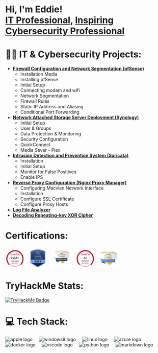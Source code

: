 <h1>Hi, I'm Eddie! <br/><a href="https://github.com/4lifestrategy">IT Professional</a>, <a href="https://github.com/4lifestrategy"> Inspiring Cybersecurity Professional</a></h1>

# 👨‍💻 IT & Cybersecurity Projects:

- <b>[Firewall Configuration and Network Segmentation (pfSense)](https://github.com/4LifeStrategy/pfSense-Segmentation)</b>
  - Installation Media
  - Installing pfSense
  - Initial Setup
  - Connecting modem and wifi
  - Network Segmentation
  - Firewall Rules 
  - Static IP Address and Aliasing
  - Conditional Port Forwarding
- <b>[Network Attached Storage Server Deployment (Synology)](https://github.com/4LifeStrategy/Network-Attached-Storage-Server-Deployment)</b>
  - Initial Setup
  - User & Groups
  - Data Protection & Monitoring
  - Security Configuration
  - QuickConnect
  - Media Sever - Plex
- <b>[Intrusion Detection and Prevention System (Suricata)](https://github.com/4LifeStrategy/Intrusion-Detection-and-Prevention-System)</b>
  - Installation
  - Initial Setup
  - Monitor for False Positives
  - Enable IPS
- <b>[Reverse Proxy Configuration (Nginx Proxy Manager)](https://github.com/4LifeStrategy/Reverse-Proxy-Configuration)</b>
  - Configuring Macvlan Network Interface
  - Installation
  - Configure SSL Certificate
  - Configure Proxy Hosts
- <b>[Log File Analyzer](https://github.com/4LifeStrategy/Log-Analyzer)</b>
- <b>[Decoding Repeating-key XOR Cipher](https://github.com/4LifeStrategy/Decoding-Repeating-key-XOR-Cipher)</b>

# Certifications:
<div align="left" style="font-size:0; line-height:0;">
  <a href="https://www.credly.com/badges/43bfc669-06f9-4472-a650-1b4d165c3a51/public_url" target="_blank" style="display:inline-block;">
    <img src="https://github.com/4LifeStrategy/4LifeStrategy/blob/main/Certification%20Badges/comptia-cysa-ce-certification.png?raw=true" height="60" style="display:block; border:0;" alt="CySA+" />
  </a>
  <a href="https://www.credly.com/badges/11497371-f1e8-4847-9079-92e014488c7b/public_url" target="_blank" style="display:inline-block; margin-left:12px;">
    <img src="https://github.com/4LifeStrategy/4LifeStrategy/blob/main/Certification%20Badges/security-analyst-level-1-sal1.png?raw=true" height="60" style="display:block; border:0;" alt="SAL1" />
  </a>
  <a href="https://www.credly.com/badges/7224c7ed-ebb4-4c12-8672-df5f56d7f4fa/public_url" target="_blank" style="display:inline-block; margin-left:12px;">
    <img src="https://github.com/4LifeStrategy/4LifeStrategy/blob/main/Certification%20Badges/google-cybersecurity-professional-certificate-v2.png?raw=true" height="65" style="display:block; border:0;" alt="Google Cyber" />
  </a>
  <a href="https://www.credly.com/badges/4af7541d-edd8-42e7-85fc-8a12b20ce312/public_url" target="_blank" style="display:inline-block; margin-left:12px;">
    <img src="https://github.com/4LifeStrategy/4LifeStrategy/blob/main/Certification%20Badges/comptia-a-ce-certification.1.png?raw=true" height="60" style="display:block; border:0;" alt="A+" />
  </a>
  <a href="hhttps://www.credly.com/badges/7de258b0-ac4b-4a69-a11a-76753241d421/public_url" target="_blank" style="display:inline-block; margin-left:12px;">
    <img src="https://github.com/4LifeStrategy/4LifeStrategy/blob/b70a0319cab6cc1ee1d4d199d40c0e0e1ff6a207/Certification%20Badges/google-it-support-certificate.2.png?raw=true" height="60" style="display:block; border:0;" alt="Google IT" />
  </a>
</div>


# TryHackMe Stats:

<a href="https://tryhackme.com/p/4LifeStrategy">
  <img src="https://tryhackme-badges.s3.amazonaws.com/4LifeStrategy.png" alt="TryHackMe Badge" />
</a>

# 💻 Tech Stack:

<div align="left">
  <img src="https://cdn.jsdelivr.net/gh/devicons/devicon/icons/apple/apple-original.svg" height="40" alt="apple logo"  />
  <img width="12" />
  <img src="https://cdn.jsdelivr.net/gh/devicons/devicon/icons/windows8/windows8-original.svg" height="40" alt="windows8 logo"  />
  <img width="12" />
  <img src="https://cdn.jsdelivr.net/gh/devicons/devicon/icons/linux/linux-original.svg" height="40" alt="linux logo"  />
  <img width="12" />
  <img src="https://cdn.jsdelivr.net/gh/devicons/devicon/icons/azure/azure-original.svg" height="40" alt="azure logo"  />
  <img width="12" />
  <img src="https://cdn.jsdelivr.net/gh/devicons/devicon/icons/docker/docker-original.svg" height="40" alt="docker logo"  />
  <img width="12" />
  <img src="https://cdn.jsdelivr.net/gh/devicons/devicon/icons/vscode/vscode-original.svg" height="40" alt="vscode logo"  />
  <img width="12" />
  <img src="https://cdn.jsdelivr.net/gh/devicons/devicon/icons/python/python-original.svg" height="40" alt="python logo"  />
  <img width="12" />
  <img src="https://cdn.jsdelivr.net/gh/devicons/devicon/icons/markdown/markdown-original.svg" height="40" alt="markdown logo"  />
</div>

###

###
